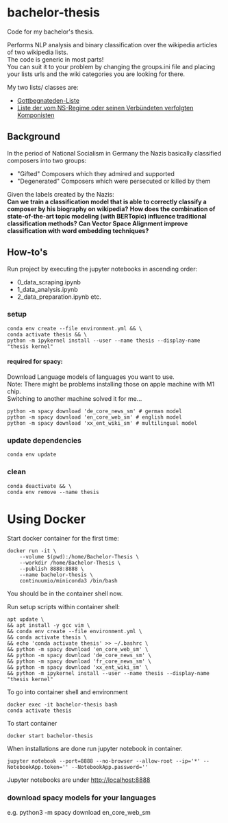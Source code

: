 # bachelor-thesis

Code for my bachelor's thesis. 

Performs NLP analysis and binary classification over the wikipedia articles of two wikipedia lists. \
The code is generic in most parts! \
You can suit it to your problem by changing the groups.ini file and placing your lists urls and the wiki categories you are looking for there. 

My two lists/ classes are:
- [Gottbegnateden-Liste](https://de.wikipedia.org/wiki/Gottbegnadeten-Liste)
- [Liste der vom NS-Regime oder seinen Verbündeten verfolgten Komponisten](https://de.wikipedia.org/wiki/Liste_der_vom_NS-Regime_oder_seinen_Verb%C3%BCndeten_verfolgten_Komponisten)

## Background

In the period of National Socialism in Germany the Nazis basically classified composers into two groups:
- "Gifted" Composers which they admired and supported 
- "Degenerated" Composers which were persecuted or killed by them

Given the labels created by the Nazis: \
<b>Can we train a classification model that is able to correctly classify a composer by his biography on wikipedia?</b>
<b>How does the combination of state-of-the-art topic modeling (with BERTopic) influence traditional classification methods?</b>
<b>Can Vector Space Alignment improve classification with word embedding techniques?</b>

## How-to's

Run project by executing the jupyter notebooks in ascending order:
* 0_data_scraping.ipynb
* 1_data_analysis.ipynb
* 2_data_preparation.ipynb
etc.


### setup
``` shell
conda env create --file environment.yml && \
conda activate thesis && \
python -m ipykernel install --user --name thesis --display-name "thesis kernel"

```

#### required for spacy:
Download Language models of languages you want to use. \
Note: There might be problems installing those on apple machine with M1 chip. \
Switching to another machine solved it for me... 
``` shell
python -m spacy download 'de_core_news_sm' # german model
python -m spacy download 'en_core_web_sm' # english model
python -m spacy download 'xx_ent_wiki_sm' # multilingual model
```

### update dependencies
``` shell
conda env update
```

### clean
``` shell
conda deactivate && \
conda env remove --name thesis
```

# Using Docker
Start docker container for the first time:
```shell
docker run -it \
    --volume $(pwd):/home/Bachelor-Thesis \
    --workdir /home/Bachelor-Thesis \
    --publish 8888:8888 \
    --name bachelor-thesis \
    continuumio/miniconda3 /bin/bash
```
You should be in the container shell now.

Run setup scripts within container shell: 
```shell
apt update \
&& apt install -y gcc vim \
&& conda env create --file environment.yml \
&& conda activate thesis \
&& echo 'conda activate thesis' >> ~/.bashrc \
&& python -m spacy download 'en_core_web_sm' \
&& python -m spacy download 'de_core_news_sm' \
&& python -m spacy download 'fr_core_news_sm' \
&& python -m spacy download 'xx_ent_wiki_sm' \
&& python -m ipykernel install --user --name thesis --display-name "thesis kernel"
```

To go into container shell and environment
```shell
docker exec -it bachelor-thesis bash
conda activate thesis 
```

To start container
```shell
docker start bachelor-thesis
```

When installations are done run jupyter notebook in container.
```shell
jupyter notebook --port=8888 --no-browser --allow-root --ip='*' --NotebookApp.token='' --NotebookApp.password=''
```

Jupyter notebooks are under [http://localhost:8888](http://localhost:8888)

### download spacy models for your languages
e.g. python3 -m spacy download en_core_web_sm


